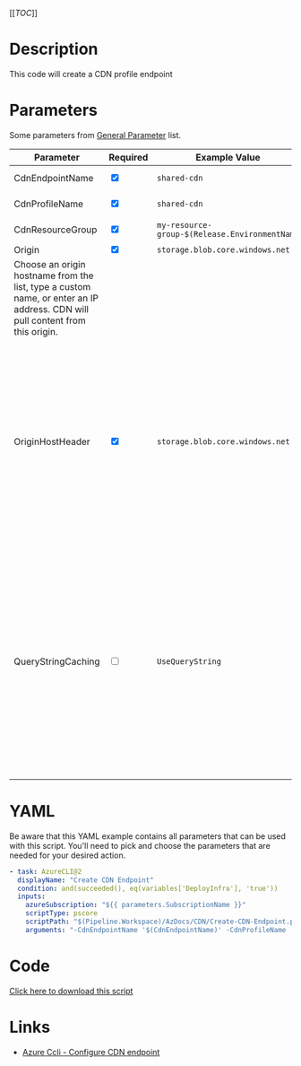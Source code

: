 [[_TOC_]]

# Description

This code will create a CDN profile endpoint

# Parameters

Some parameters from [General Parameter](/Azure/AzDocs-v1/Scripts) list.

| Parameter                                                                                                                    | Required                        | Example Value                                 | Description                                                                                                                                                                                                                                                                                                                      |
| ---------------------------------------------------------------------------------------------------------------------------- | ------------------------------- | --------------------------------------------- | -------------------------------------------------------------------------------------------------------------------------------------------------------------------------------------------------------------------------------------------------------------------------------------------------------------------------------- |
| CdnEndpointName                                                                                                              | <input type="checkbox" checked> | `shared-cdn`                                  | The name of the cdn endpoint.                                                                                                                                                                                                                                                                                                    |
| CdnProfileName                                                                                                               | <input type="checkbox" checked> | `shared-cdn`                                  | The name of the cdn profile name.                                                                                                                                                                                                                                                                                                |
| CdnResourceGroup                                                                                                             | <input type="checkbox" checked> | `my-resource-group-$(Release.EnvironmentName` | The name of the resource group.                                                                                                                                                                                                                                                                                                  |
| Origin                                                                                                                       | <input type="checkbox" checked> | `storage.blob.core.windows.net`               |
| Choose an origin hostname from the list, type a custom name, or enter an IP address. CDN will pull content from this origin. |
| OriginHostHeader                                                                                                             | <input type="checkbox" checked> | `storage.blob.core.windows.net`               | The host header value sent to the origin with each request. If you leave this blank, the request hostname determines this value. Azure CDN origins, such as Web Apps, Blob Storage, and Cloud Services, require this host header value to match the origin hostname by default.                                                  |
| QueryStringCaching                                                                                                           | <input type="checkbox">         | `UseQueryString`                              | This sets how the CDN treats cacheable objects when the request URL contains query strings. This option has no effect when caching is turned off for the asset. This setting doesn't modify query string values sent back to the origin. Options are currently : `BypassCashing`, `IgnoreQueryString` `NotSet`, `UseQueryString` |

# YAML

Be aware that this YAML example contains all parameters that can be used with this script. You'll need to pick and choose the parameters that are needed for your desired action.

```yaml
- task: AzureCLI@2
  displayName: "Create CDN Endpoint"
  condition: and(succeeded(), eq(variables['DeployInfra'], 'true'))
  inputs:
    azureSubscription: "${{ parameters.SubscriptionName }}"
    scriptType: pscore
    scriptPath: "$(Pipeline.Workspace)/AzDocs/CDN/Create-CDN-Endpoint.ps1"
    arguments: "-CdnEndpointName '$(CdnEndpointName)' -CdnProfileName '$(CdnProfileName)' -CdnResourceGroup '$(CdnResourceGroup)' -Origin '$(Origin)' -OriginHostHeader '$(OriginHostHeader)' -QueryStringCashing '$(QueryStringCashing)'"
```

# Code

[Click here to download this script](../../../../../src/CDN/CDN/Create-CDN-Endpoint.ps1)

# Links

- [Azure Ccli - Configure CDN endpoint](https://docs.microsoft.com/nl-nl/cli/azure/cdn/endpoint?view=azure-cli-latest#az-cdn-endpoint-create)
